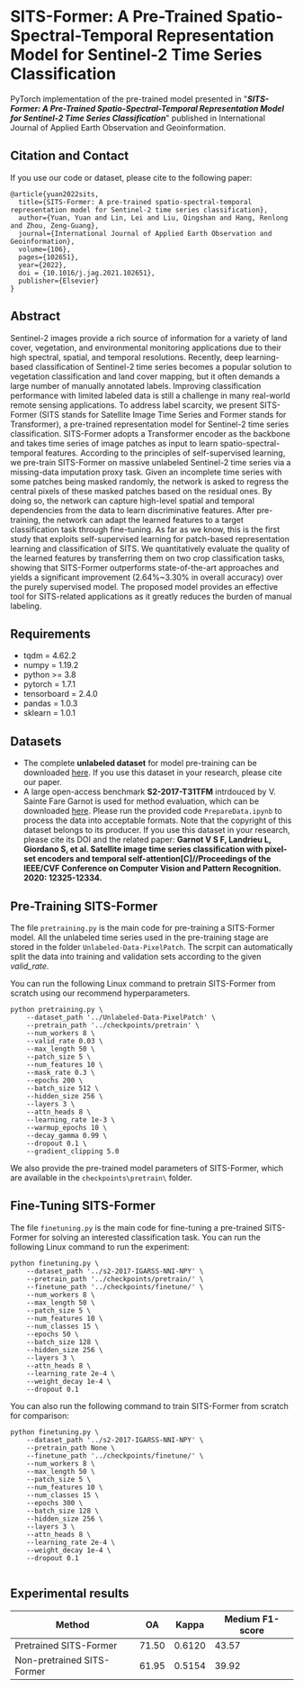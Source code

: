 # SITS-Former: A Pre-Trained Spatio-Spectral-Temporal Representation Model for Sentinel-2 Time Series Classification
PyTorch implementation of the pre-trained model presented in "***SITS-Former: A Pre-Trained Spatio-Spectral-Temporal Representation Model for Sentinel-2 Time Series Classification***" published in International Journal of Applied Earth Observation and Geoinformation.

## Citation and Contact
If you use our code or dataset, please cite to the following paper:
```
@article{yuan2022sits,
  title={SITS-Former: A pre-trained spatio-spectral-temporal representation model for Sentinel-2 time series classification},
  author={Yuan, Yuan and Lin, Lei and Liu, Qingshan and Hang, Renlong and Zhou, Zeng-Guang},
  journal={International Journal of Applied Earth Observation and Geoinformation},
  volume={106},
  pages={102651},
  year={2022},
  doi = {10.1016/j.jag.2021.102651},
  publisher={Elsevier}
}
```

## Abstract
Sentinel-2 images provide a rich source of information for a variety of land cover, vegetation, and environmental monitoring applications due to their high spectral, spatial, and temporal resolutions. Recently, deep learning-based classification of Sentinel-2 time series becomes a popular solution to vegetation classification and land cover mapping, but it often demands a large number of manually annotated labels. Improving classification performance with limited labeled data is still a challenge in many real-world remote sensing applications. To address label scarcity, we present SITS-Former (SITS stands for Satellite Image Time Series and Former stands for Transformer), a pre-trained representation model for Sentinel-2 time series classification. SITS-Former adopts a Transformer encoder as the backbone and takes time series of image patches as input to learn spatio-spectral-temporal features. According to the principles of self-supervised learning, we pre-train SITS-Former on massive unlabeled Sentinel-2 time series via a missing-data imputation proxy task. Given an incomplete time series with some patches being masked randomly, the network is asked to regress the central pixels of these masked patches based on the residual ones. By doing so, the network can capture high-level spatial and temporal dependencies from the data to learn discriminative features. After pre-training, the network can adapt the learned features to a target classification task through fine-tuning. As far as we know, this is the first study that exploits self-supervised learning for patch-based representation learning and classification of SITS. We quantitatively evaluate the quality of the learned features by transferring them on two crop classification tasks, showing that SITS-Former outperforms state-of-the-art approaches and yields a significant improvement (2.64%~3.30% in overall accuracy) over the purely supervised model. The proposed model provides an effective tool for SITS-related applications as it greatly reduces the burden of manual labeling.

## Requirements
+ tqdm = 4.62.2
+ numpy = 1.19.2
+ python >= 3.8
+ pytorch = 1.7.1
+ tensorboard = 2.4.0
+ pandas = 1.0.3
+ sklearn = 1.0.1

## Datasets
* The complete **unlabeled dataset** for model pre-training can be downloaded [here](https://zenodo.org/record/5803021#.YdFIB2hBzcv). If you use this dataset in your research, please cite our paper.
* A large open-access benchmark **S2-2017-T31TFM** intrdouced by V. Sainte Fare Garnot is used for method evaluation, which can be downloaded [here](https://zenodo.org/record/5815523). Please run the provided code `PrepareData.ipynb` to process the data into acceptable formats. Note that the copyright of this dataset belongs to its producer. If you use this dataset in your research, please cite its DOI and the related paper: **Garnot V S F, Landrieu L, Giordano S, et al. Satellite image time series classification with pixel-set encoders and temporal self-attention[C]//Proceedings of the IEEE/CVF Conference on Computer Vision and Pattern Recognition. 2020: 12325-12334.**

## Pre-Training SITS-Former

The file `pretraining.py` is the main code for pre-training a SITS-Former model. All the unlabeled time series used in the pre-training stage are stored in the folder `Unlabeled-Data-PixelPatch`. The scrpit can automatically split the data into training and validation sets according to the given *valid_rate*.

You can run the following Linux command to pretrain SITS-Former from scratch using our recommend hyperparameters.
```
python pretraining.py \   
    --dataset_path '../Unlabeled-Data-PixelPatch' \
    --pretrain_path '../checkpoints/pretrain' \
    --num_workers 8 \
    --valid_rate 0.03 \
    --max_length 50 \
    --patch_size 5 \
    --num_features 10 \
    --mask_rate 0.3 \
    --epochs 200 \
    --batch_size 512 \
    --hidden_size 256 \
    --layers 3 \
    --attn_heads 8 \
    --learning_rate 1e-3 \
    --warmup_epochs 10 \
    --decay_gamma 0.99 \
    --dropout 0.1 \
    --gradient_clipping 5.0
```

We also provide the pre-trained model parameters of SITS-Former, which are available in the `checkpoints\pretrain\` folder.

## Fine-Tuning SITS-Former

The file `finetuning.py` is the main code for fine-tuning a pre-trained SITS-Former for solving an interested classification task. 
You can run the following Linux command to run the experiment:
```
python finetuning.py \
    --dataset_path '../s2-2017-IGARSS-NNI-NPY' \
    --pretrain_path '../checkpoints/pretrain/' \
    --finetune_path '../checkpoints/finetune/' \
    --num_workers 8 \
    --max_length 50 \
    --patch_size 5 \
    --num_features 10 \
    --num_classes 15 \
    --epochs 50 \
    --batch_size 128 \
    --hidden_size 256 \
    --layers 3 \
    --attn_heads 8 \
    --learning_rate 2e-4 \
    --weight_decay 1e-4 \
    --dropout 0.1
```

You can also run the following command to train SITS-Former from scratch for comparison:
```
python finetuning.py \
    --dataset_path '../s2-2017-IGARSS-NNI-NPY' \
    --pretrain_path None \
    --finetune_path '../checkpoints/finetune/' \
    --num_workers 8 \
    --max_length 50 \
    --patch_size 5 \
    --num_features 10 \
    --num_classes 15 \
    --epochs 300 \
    --batch_size 128 \
    --hidden_size 256 \
    --layers 3 \
    --attn_heads 8 \
    --learning_rate 2e-4 \
    --weight_decay 1e-4 \
    --dropout 0.1
	
```

## Experimental results
            
| Method | OA | Kappa | Medium F1-score |
| ------ | ---| ------| --------------- |
| Pretrained SITS-Former | 71.50 | 0.6120 | 43.57 |
| Non-pretrained SITS-Former | 61.95| 0.5154 | 39.92 |

